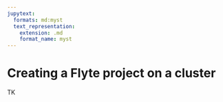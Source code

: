 ```yaml
---
jupytext:
  formats: md:myst
  text_representation:
    extension: .md
    format_name: myst
---
```


# Creating a Flyte project on a cluster

TK